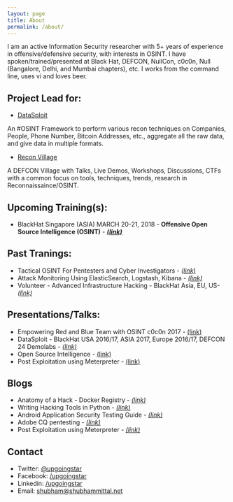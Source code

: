 ```yaml
---
layout: page
title: About
permalink: /about/
---
```


I am an active Information Security researcher with 5+ years of experience in offensive/defensive security, with interests in OSINT. I have spoken/trained/presented at Black Hat, DEFCON, NullCon, c0c0n, Null (Bangalore, Delhi, and Mumbai chapters), etc. I works from the command line, uses vi and loves beer.

## Project Lead for:
* [DataSploit](https://github.com/DataSploit/datasploit)

An #OSINT Framework to perform various recon techniques on Companies, People, Phone Number, Bitcoin Addresses, etc., aggregate all the raw data, and give data in multiple formats. 

* [Recon Village](http://reconvillage.org)

A DEFCON Village with Talks, Live Demos, Workshops, Discussions, CTFs with a common focus on tools, techniques, trends, research in Reconnaissaince/OSINT.

## Upcoming Training(s):
* BlackHat Singapore (ASIA) MARCH 20-21, 2018 - **Offensive Open Source Intelligence (OSINT)**  - ***[(link)](https://www.blackhat.com/asia-18/training/schedule/index.html#offensive-open-source-intelligence-9165)***

## Past Tranings:
* Tactical OSINT For Pentesters and Cyber Investigators -  *[(link)](http://is-ra.org/c0c0n/ws_4)*
* Attack Monitoring Using ElasticSearch, Logstash, Kibana -  *[(link)](https://nullcon.net/website/nullcon-2016/training/attack-monitoring-using-elasticsearch-logstash-kibana.php)*
* Volunteer - Advanced Infrastructure Hacking - BlackHat Asia, EU, US- *[(link)](https://www.blackhat.com/us-17/training/advanced-infrastructure-hacking-2017-edition-4-day.html)*

## Presentations/Talks:
* Empowering Red and Blue Team with OSINT c0c0n 2017 - [(link)](https://www.slideshare.net/reconvillage/empowering-red-and-blue-teams-with-osint-c0c0n-2017)
* DataSploit - BlackHat USA 2016/17, ASIA 2017, Europe 2016/17, DEFCON 24 Demolabs - *[(link)](https://www.slideshare.net/upgoingstar1/datasploit-blackhat-asia-2017)*
* Open Source Intelligence - [(link)](https://www.slideshare.net/upgoingstar1/osint-testcases-for-pentesters-63372193)
* Post Exploitation using Meterpreter - [(link)](https://www.slideshare.net/upgoingstar1/meterpreter-14053483)

## Blogs
* Anatomy of a Hack - Docker Registry - *[(link)](https://www.notsosecure.com/anatomy-of-a-hack-docker-registry/)*
* Writing Hacking Tools in Python - *[(link)](http://resources.infosecinstitute.com/writing-hacking-tools-with-python-part-1/)*
* Android Application Security Testing Guide - *[(link)](http://resources.infosecinstitute.com/adobe-cq-pentesting-guide-part-1/Guide)*
* Adobe CQ pentesting - *[(link)](http://resources.infosecinstitute.com/adobe-cq-pentesting-guide-part-1/)*
* Post Exploitation using Meterpreter - *[(link)](https://www.exploit-db.com/docs/18229.pdf)*

## Contact
* Twitter: [@upgoingstar](https://twitter.com/upgoingstar)
* Facebook: [/upgoingstar](https://www.facebook.com/upgoingstar)
* Linkedin: [/upgoingstar](https://www.linkedin.com/in/upgoingstar/)
* Email: [shubham@shubhammittal.net](mailto:shubham@shubhammittal.net)
